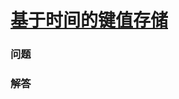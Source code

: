 # [基于时间的键值存储](https://leetcode-cn.com/problems/time-based-key-value-store)

### 问题



### 解答

```

```

